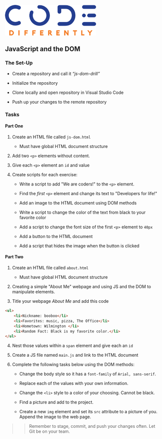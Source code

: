 
<img  src="../code-diff-logo.png" alt="Code Differently Logo" style="height:100px; width:300px; text-align:center;">



## JavaScript and the DOM





### The Set-Up


- Create a repository and call it  <em>“js-dom-drill”</em> 

- Initialize the repository

- Clone locally and open repository in Visual Studio Code

- Push up your changes to the remote repository



### Tasks

#### Part One

1. Create an HTML file called `js-dom.html`

    - Must have global HTML document structure

2. Add two `<p>` elements without content. 

3. Give each `<p>` element an `id` and value

4. Create scripts for each exercise:

    - Write a script to add "We are coders!" to the `<p>` element.

    - Find the *first* `<p>` element and change its text to "Developers for life!"

    - Add an image to the HTML document using DOM methods

    - Write a script to change the color of the text from black to your favorite color

    - Add a script to change the font size of the first `<p>` element to `40px`

    - Add a button to the HTML document

    - Add a script that hides the image when the button is clicked


#### Part Two

1. Create an HTML file called `about.html`

    - Must have global HTML document structure

2. Creating a simple "About Me" webpage and using JS and the DOM to manipulate elements.

3.  Title your webpage *About Me* and add this code
```html
<ul>
    <li>Nickname: booboo</li>
    <li>Favorites: music, pizza, The Office</li>
    <li>Hometown: Wilmington </li>
    <li>Random Fact: Black is my favorite color.</li>
</ul>
```

4. Nest those values within a `span` element and give each an `id`

5. Create a JS file named `main.js` and link to the HTML document

6. Complete the following tasks below using the DOM methods:

    - Change the body style so it has a `font-family` of `Arial, sans-serif`.

    - Replace each of the values with your own information.

    - Change the `<li>` style to a color of your choosing. Cannot be black.

    - Find a picture and add to the project.

    - Create a new `img` element and set its `src` attribute to a picture of you. Append the image to the web page.

    
>> Remember to stage, commit, and push your changes often. Let Git be on your team.



